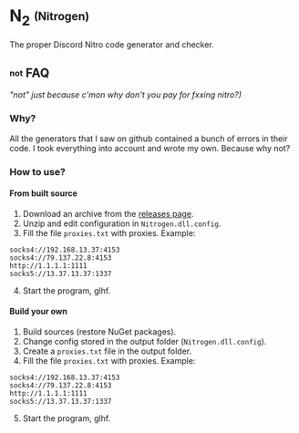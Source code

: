 # N<sub>2</sub> <sub><sup>(Nitrogen)</sup></sub>
The proper Discord Nitro code generator and checker.

## <sub><sup>not</sup></sub> FAQ
*"not" just because c'mon why don't you pay for fxxing nitro?)*
### Why?
All the generators that I saw on github contained a bunch of errors in their code. I took everything into account and wrote my own. Because why not?

### How to use?

#### From built source
1. Download an archive from the [releases page](https://github.com/Eimaen/Nitrogen/releases).
2. Unzip and edit configuration in `Nitrogen.dll.config`.
3. Fill the file `proxies.txt` with proxies. Example:
```
socks4://192.168.13.37:4153
socks4://79.137.22.8:4153
http://1.1.1.1:1111
socks5://13.37.13.37:1337
```
4. Start the program, glhf.

#### Build your own
1. Build sources (restore NuGet packages).
2. Change config stored in the output folder (`Nitrogen.dll.config`).
3. Create a `proxies.txt` file in the output folder.
4. Fill the file `proxies.txt` with proxies. Example:
```
socks4://192.168.13.37:4153
socks4://79.137.22.8:4153
http://1.1.1.1:1111
socks5://13.37.13.37:1337
```
5. Start the program, glhf.
